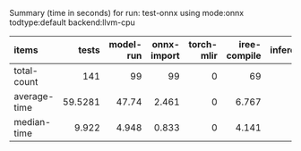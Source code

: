 Summary (time in seconds) for run: test-onnx using mode:onnx todtype:default backend:llvm-cpu

| items        |    tests |   model-run |   onnx-import |   torch-mlir |   iree-compile |   inference |
|:-------------|---------:|------------:|--------------:|-------------:|---------------:|------------:|
| total-count  | 141      |      99     |        99     |            0 |         69     |       41    |
| average-time |  59.5281 |      47.74  |         2.461 |            0 |          6.767 |        2.56 |
| median-time  |   9.922  |       4.948 |         0.833 |            0 |          4.141 |        0    |
